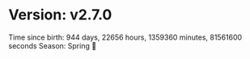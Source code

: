 # Version: v2.7.0
Time since birth: 944 days, 22656 hours, 1359360 minutes, 81561600 seconds
Season: Spring 🌸
